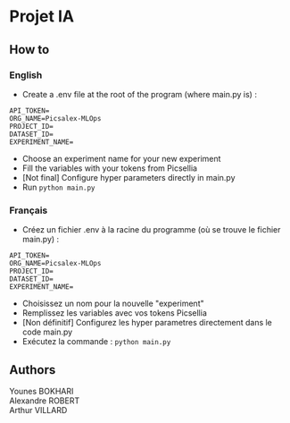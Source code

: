 # Projet IA

## How to
### English

- Create a .env file at the root of the program (where main.py is) :

```.env
API_TOKEN=
ORG_NAME=Picsalex-MLOps
PROJECT_ID=
DATASET_ID=
EXPERIMENT_NAME=
```

- Choose an experiment name for your new experiment
- Fill the variables with your tokens from Picsellia
- [Not final] Configure hyper parameters directly in main.py
- Run ```python main.py```

### Français

- Créez un fichier .env à la racine du programme (où se trouve le fichier main.py) :

```.env
API_TOKEN=
ORG_NAME=Picsalex-MLOps
PROJECT_ID=
DATASET_ID=
EXPERIMENT_NAME=
```

- Choisissez un nom pour la nouvelle "experiment"
- Remplissez les variables avec vos tokens Picsellia
- [Non définitif] Configurez les hyper parametres directement dans le code main.py
- Exécutez la commande : ```python main.py```

## Authors

Younes BOKHARI  
Alexandre ROBERT  
Arthur VILLARD  
